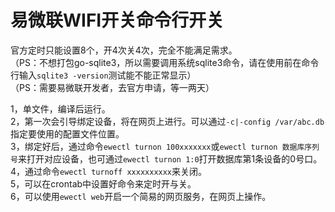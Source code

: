 # 易微联WIFI开关命令行开关

官方定时只能设置8个，开4次关4次，完全不能满足需求。  
（PS：不想打包go-sqlite3，所以需要调用系统sqlite3命令，请在使用前在命令行输入`sqlite3 -version`测试能不能正常显示）  
（PS：需要易微联开发者，去官方申请，等一两天）  

1，单文件，编译后运行。  
2，第一次会引导绑定设备，将在网页上进行。可以通过`-c|-config /var/abc.db`指定要使用的配置文件位置。  
3，绑定好后，通过命令`ewectl turnon 100xxxxxxx`或`ewectl turnon 数据库序列号`来打开对应设备，也可通过`ewectl turnon 1:0`打开数据库第1条设备的0号口。  
4，通过命令`ewectl turnoff xxxxxxxxxx`来关闭。  
5，可以在crontab中设置好命令来定时开与关。  
6，可以使用`ewectl web`开启一个简易的网页服务，在网页上操作。  

